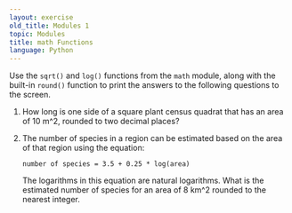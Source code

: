 ```yaml
---
layout: exercise
old_title: Modules 1
topic: Modules
title: math Functions
language: Python
---
```


Use the `sqrt()` and `log()` functions from the `math` module, along with the
built-in `round()` function to print the answers to the following questions to
the screen.

1.  How long is one side of a square plant census quadrat that has an
    area of 10 m^2, rounded to two decimal places?
2.  The number of species in a region can be estimated based on the area
    of that region using the equation: 

    `number of species = 3.5 + 0.25 * log(area)` 

    The logarithms in this equation are natural logarithms. What is the 
    estimated number of species for an area of 8 km^2 rounded to the nearest 
    integer.
